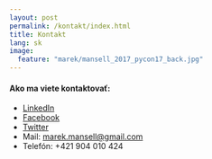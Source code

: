 ```yaml
---
layout: post
permalink: /kontakt/index.html
title: Kontakt
lang: sk
image:
  feature: "marek/mansell_2017_pycon17_back.jpg"
---
```



#### Ako ma viete kontaktovať:

* [LinkedIn](https://www.linkedin.com/in/marekmansell)
* [Facebook](https://facebook.com/marekmansell)
* [Twitter](https://twitter.com/marekmansell)
* Mail: marek.mansell@gmail.com
* Telefón: +421 904 010 424